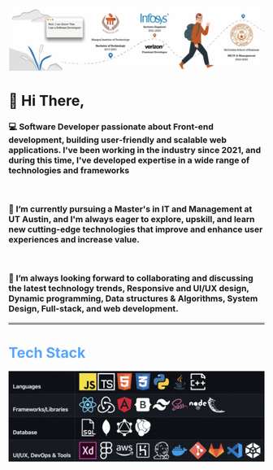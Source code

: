 <div align="left">
  <img src="https://github.com/VATARN/VATARN/blob/main/cover.jpeg" alt="cover">
  <h1>
    <span>👋 Hi There,</span>
  </h1>
  <h3>💻 Software Developer passionate about Front-end development, building user-friendly and scalable web applications. I've been working in the industry since 2021, and during this time, I've developed expertise in a wide range of technologies and frameworks </h3>
  <br>
  <h3>🌱 I’m currently pursuing a Master's in IT and Management at UT Austin, and I'm always eager to explore, upskill, and learn new cutting-edge technologies that improve and enhance user experiences and increase value. </h3>
<br>
  <h3>👯 I’m always looking forward to collaborating and discussing the latest technology trends, Responsive and UI/UX design, Dynamic programming, Data structures & Algorithms, System Design, Full-stack, and web development.</h3>
  <hr style="border-top: 3px solid #bbb;"/>

  <h1 style="color: #58a6ff;">Tech Stack</h1>
  <img src="https://github.com/VATARN/VATARN/blob/main/TechStack.png" alt="Tech Stack">
</div>

